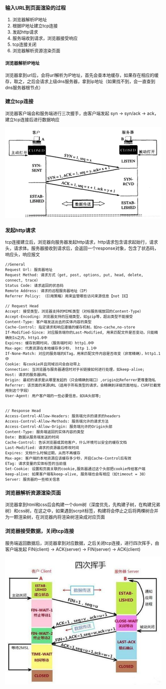 ### 输入URL到页面渲染的过程

1. 浏览器解析IP地址
2. 根据IP地址建立tcp连接
3. 发起http请求
4. 服务端收到请求，浏览器接受响应
5. tcp连接关闭
6. 浏览器解析资源渲染页面

#### 浏览器解析IP地址
浏览器拿到url后，会将url解析为IP地址，首先会查本地缓存，如果存在相应的缓存，取之，之后会请求上级dns服务器，拿到ip地址（如果找不到，会一直查到dns服务器根节点）

### 建立tcp连接
浏览器客户端会和服务端进行三次握手，由客户端发起 syn -> syn/ack -> ack，建立tcp连接后进行数据响应

![threehand](../images/threehand.jpg)

### 发起http请求
tcp连接建立后，浏览器向服务器发起http请求，http请求包含请求起始行，请求头，请求体。服务器接收到请求后，会返回一个response对象，包含了状态码，响应头，响应报文

    //General
    Request Url: 服务器地址
    Request Method: 请求方式（get, post, options, put, head, delete, connect, trace）
    Status Code: 请求返回的状态码
    Remote Address: 请求的远程服务器地址（IP）
    Referrer Policy: （引用策略）用来监管哪些访问来源信息【not IE】

    // Request Head
    Accept: 接受类型，浏览器支持的MIME类型（对标服务端放回的Content-Type）
    Accept-Encoding: 浏览器支持的压缩类型，如gzip等，超出类型不能接受
    Content-Type: 客户端发送出去的实体内容的类型
    Cache-Control: 指定请求和响应遵循的缓存机制，如no-cache,no-store
    If-Modified-Since: 对应服务端你的Last-Modified, 用来匹配文件是否变动，只能精确到1s之内，http1.0中
    Expires: 缓存到期时间，（服务端时间）http1.0中
    Max-age: 代表资源在本地缓存多少秒， http 1.1中
    If-None-Match: 对应的服务端的ETag，用来匹配文件内容是否改变（非常精确），http1.1中
    Cookie: 有cookie并且同域访问会自动带上
    Connection: 当浏览器与服务器通信时对于长链接如何进行处理，如keep-alive;
    Host: 请求的服务器URL
    Origin: 最初的请求是从哪里发起的（只会精确到端口）,origin比Referrer更尊重隐私
    Referrer: 该页面的来源URL（适用于所有类型的请求，会精确到详细页面地址，CSRF拦截常用到这个字段）
    User-Agent: 用户客户端的一些必要信息，如UA头部等;


    // Response Head
    Access-Control-Allow-Headers: 服务端允许的请求的headers
    Access-Control-Allow-Methods: 服务端允许的请求方法
    Access-Control-Allow-Origin: 服务端允许的Origin头部
    Content-Type: 服务端返回的实体内容的类型
    Date: 数据从服务端发送的时间
    Cache-Control: 告诉浏览器或其他客户，什么环境可以安全的缓存文档
    Last-Modified: 请求的资源最后修改时间
    Expires: 文档什么时候过期，从而不再缓存
    Max-age: 客户端的本地资源应该缓存多少秒，开启Cache-Control后有效
    ETag: 请求变量的实体标签的当前值
    Set-Cookie: 设置和页面关联的cookie,服务器通过这个头部把cookie传给客户端
    keep-alive: 如果客户端有keep-alive, 服务端也会有相应（如timeout = 38）
    Server: 服务器的一些相关信息


### 浏览器解析资源渲染页面
浏览器拿到html和css后会构建一个dom树（深度优先，先构建子树，在构建兄弟树）和css树，在这之中，如果遇到scrpit标签，构建将会停止之后将两棵树合并为一颗渲染树，在浏览器内将渲染树渲染成对应页面

### 浏览器接受数据，关闭tcp连接
服务端返回数据后，浏览器拿到对应数据，之后关闭tcp连接，进行四次挥手，由客户端发起 FIN(client) -> ACK(server) -> FIN(server) -> ACK(client)

![fourhand](../images/fourhand.jpg)